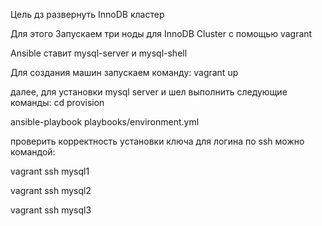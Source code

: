 Цель дз развернуть InnoDB кластер 

Для этого Запускаем три ноды для InnoDB Cluster с помощью vagrant

Ansible ставит mysql-server и mysql-shell

Для создания машин запускаем команду:
vagrant up

далее, для установки mysql server и шел выполнить следующие команды:
cd provision

ansible-playbook playbooks/environment.yml

проверить корректность установки ключа для логина по ssh можно командой:

vagrant ssh mysql1

vagrant ssh mysql2

vagrant ssh mysql3
